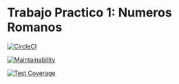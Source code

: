 # Trabajo Practico 1: Numeros Romanos

[![CircleCI](https://dl.circleci.com/status-badge/img/gh/LucaTerranovaB/NumerosRomanos/tree/main.svg?style=svg)](https://dl.circleci.com/status-badge/redirect/gh/LucaTerranovaB/NumerosRomanos/tree/main)

[![Maintainability](https://api.codeclimate.com/v1/badges/14bc9ae1d25339b6d985/maintainability)](https://codeclimate.com/github/LucaTerranovaB/NumerosRomanos/maintainability)

[![Test Coverage](https://api.codeclimate.com/v1/badges/14bc9ae1d25339b6d985/test_coverage)](https://codeclimate.com/github/LucaTerranovaB/NumerosRomanos/test_coverage)